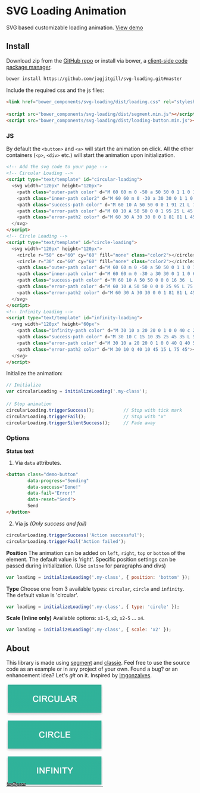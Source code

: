# SVG Loading Animation
SVG based customizable loading animation.
[View demo](http://jagjitgill.ca/code/svg-loading/)

## Install
Download zip from the [GitHub repo][svg-loading] or install via bower, a [client-side code package manager][bower].
```bash
bower install https://github.com/jagjitgill/svg-loading.git#master
```

Include the required css and the js files:
```html
<link href="bower_components/svg-loading/dist/loading.css" rel="stylesheet"></link>

<script src="bower_components/svg-loading/dist/segment.min.js"></script>
<script src="bower_components/svg-loading/dist/loading-button.min.js"></script>
```

### JS
By default the `<button>` and `<a>` will start the animation on click. All the other containers (`<p>`, `<div>` etc.) will start the animation upon initialization.
```html
<!-- Add the svg code to your page -->
<!-- Circular Loading -->
<script type="text/template" id="circular-loading">
  <svg width="120px" height="120px">
    <path class="outer-path color" d="M 60 60 m 0 -50 a 50 50 0 1 1 0 100 a 50 50 0 1 1 0 -100"></path>
    <path class="inner-path color2" d="M 60 60 m 0 -30 a 30 30 0 1 1 0 60 a 30 30 0 1 1 0 -60"></path>
    <path class="success-path color" d="M 60 10 A 50 50 0 0 1 91 21 L 75 45 L 55 75 L 45 65"></path>
    <path class="error-path color" d="M 60 10 A 50 50 0 0 1 95 25 L 45 75"></path>
    <path class="error-path2 color" d="M 60 30 A 30 30 0 0 1 81 81 L 45 45"></path>
  </svg>
</script>
<!-- Circle Loading -->
<script type="text/template" id="circle-loading">
  <svg width="120px" height="120px">
    <circle r="50" cx="60" cy="60" fill="none" class="color2"></circle>
    <circle r="30" cx="60" cy="60" fill="none" class="color2"></circle>
    <path class="outer-path color" d="M 60 60 m 0 -50 a 50 50 0 1 1 0 100 a 50 50 0 1 1 0 -100"></path>
    <path class="inner-path color" d="M 60 60 m 0 -30 a 30 30 0 1 1 0 60 a 30 30 0 1 1 0 -60"></path>
    <path class="success-path color" d="M 60 10 A 50 50 0 0 0 16 36  L 45 65 L 55 75 L 75 45"></path>
    <path class="error-path color" d="M 60 10 A 50 50 0 0 0 25 95 L 75 45"></path>
    <path class="error-path2 color" d="M 60 30 A 30 30 0 0 1 81 81 L 45 45"></path>
  </svg>
</script>
<!-- Infinity Loading -->
<script type="text/template" id="infinity-loading">
  <svg width="120px" height="60px">
    <path class="infinity-path color" d="M 30 10 a 20 20 0 1 0 0 40 c 20 0 40 -40 60 -40 a 20 20 0 0 1 0 40 c -20 0 -40 -40 -60 -40"></path>
    <path class="success-path color" d="M 30 10 C 15 10 35 25 45 35 L 55 45 L 75 15"></path>
    <path class="error-path color" d="M 30 10 a 20 20 0 1 0 0 40 Q 40 50 45 45 L 75 15"></path>
    <path class="error-path2 color" d="M 30 10 Q 40 10 45 15 L 75 45"></path>
  </svg>
</script>
```
Initialize the animation:
```js
// Initialize
var circularLoading = initializeLoading('.my-class');

// Stop animation
circularLoading.triggerSuccess();           // Stop with tick mark
circularLoading.triggerFail();              // Stop with "x"
circularLoading.triggerSilentSuccess();     // Fade away
```
### Options
**Status text**
1) Via `data` attributes.

```html
<button class="demo-button"
        data-progress="Sending"
        data-success="Done!"
        data-fail="Error!"
        data-reset="Send">
        Send
</button>
```
2) Via js _(Only success and fail)_
```javascript
circularLoading.triggerSuccess('Action successful');
circularLoading.triggerFail('Action failed');
```

**Position**
The animation can be added on `left`, `right`, `top` or `bottom` of the element. The default value is 'right'. Specific position settings can be passed during initialization.
(Use `inline` for paragraphs and divs)

```javascript
var loading = initializeLoading('.my-class', { position: 'bottom' });
```

**Type**
Choose one from 3 available types: `circular`, `circle` and `infinity`. The default value is 'circular'.

```javascript
var loading = initializeLoading('.my-class', { type: 'circle' });
```

**Scale (Inline only)**
Available options: `x1-5`, `x2`, `x2-5` ... `x4`.

```javascript
var loading = initializeLoading('.my-class', { scale: 'x2' });
```

## About
This library is made using [segment](https://lmgonzalves.github.io/segment/) and [classie](https://github.com/desandro/classie). Feel free to use the source code as an example or in any project of your own. 
Found a bug? or an enhancement idea?  Let's _git_ on it.
Inspired by [lmgonzalves](https://x-team.com/blog/creating-loading-buttons-svg-segment/).

![Loading gif](/demo-svg-loading.gif?raw=true)

[svg-loading]: https://github.com/jagjitgill/svg-loading
[bower]: http://bower.io/